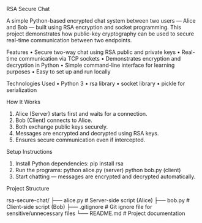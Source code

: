 RSA Secure Chat

A simple Python-based encrypted chat system between two users — Alice and Bob — built using RSA encryption and socket programming. This project demonstrates how public-key cryptography can be used to secure real-time communication between two endpoints.

Features
•	Secure two-way chat using RSA public and private keys
•	Real-time communication via TCP sockets
•	Demonstrates encryption and decryption in Python
•	Simple command-line interface for learning purposes
•	Easy to set up and run locally

Technologies Used
•	Python 3
•	rsa library
•	socket library
•	pickle for serialization

How It Works
1.	Alice (Server) starts first and waits for a connection.
2.	Bob (Client) connects to Alice.
3.	Both exchange public keys securely.
4.	Messages are encrypted and decrypted using RSA keys.
5.	Ensures secure communication even if intercepted.

Setup Instructions
1. Install Python dependencies:
   pip install rsa
2. Run the programs:
   python alice.py (server)
   python bob.py (client)
3. Start chatting — messages are encrypted and decrypted automatically.


Project Structure

rsa-secure-chat/
├── alice.py         # Server-side script (Alice)
├── bob.py           # Client-side script (Bob)
├── .gitignore       # Git ignore file for sensitive/unnecessary files
└── README.md        # Project documentation


